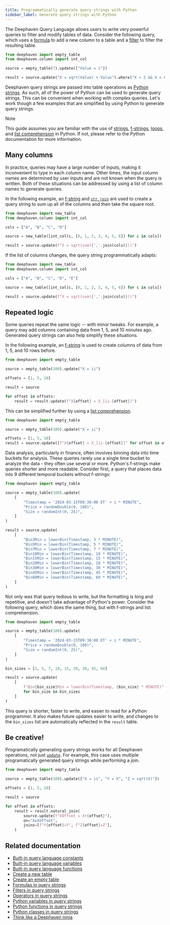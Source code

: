 ```yaml
---
title: Programmatically generate query strings with Python
sidebar_label: Generate query strings with Python
---
```


The Deephaven Query Language allows users to write very powerful queries to filter and modify tables of data. Consider the following query, which uses a [formula](./formulas.md) to add a new column to a table and a [filter](./filters.md) to filter the resulting table.

```python order=result,source
from deephaven import empty_table
from deephaven.column import int_col

source = empty_table(7).update(["Value = i"])

result = source.update("X = sqrt(Value) + Value").where("X > 2 && X < 8")
```

Deephaven query strings are passed into table operations as [Python strings](https://docs.python.org/3/library/string.html). As such, all of the power of Python can be used to generate query strings. This can be convenient when working with complex queries. Let's work though a few examples that are simplified by using Python to generate query strings.

> [!NOTE]
> This guide assumes you are familiar with the use of [strings](https://docs.python.org/3/library/string.html), [f-strings](https://peps.python.org/pep-0498/), [loops](https://www.learnpython.org/en/Loops), and [list comprehension](https://peps.python.org/pep-0202/) in Python. If not, please refer to the Python documentation for more information.

## Many columns

In practice, queries may have a large number of inputs, making it inconvenient to type in each column name. Other times, the input column names are determined by user inputs and are not known when the query is written. Both of these situations can be addressed by using a list of column names to generate queries.

In the following example, an [f-string](https://peps.python.org/pep-0498/) and [`str.join`](https://docs.python.org/3/library/stdtypes.html#str.join) are used to create a query string to sum up all of the columns and then take the square root.

```python order=result,source
from deephaven import new_table
from deephaven.column import int_col

cols = ["A", "B", "C", "D"]

source = new_table([int_col(c, [0, 1, 2, 3, 4, 5, 6]) for c in cols])

result = source.update(f"X = sqrt(sum({','.join(cols)}))")
```

If the list of columns changes, the query string programmatically adapts:

```python order=result,source
from deephaven import new_table
from deephaven.column import int_col

cols = ["A", "B", "C", "D", "E"]

source = new_table([int_col(c, [0, 1, 2, 3, 4, 5, 6]) for c in cols])

result = source.update(f"X = sqrt(sum({','.join(cols)}))")
```

## Repeated logic

Some queries repeat the same logic -- with minor tweaks. For example, a query may add columns containing data from 1, 5, and 10 minutes ago. Generated query strings can also help simplify these situations.

In the following example, an [f-string](https://peps.python.org/pep-0498/) is used to create columns of data from 1, 5, and 10 rows before.

```python order=result,source
from deephaven import empty_table

source = empty_table(100).update("X = ii")

offsets = [1, 5, 10]

result = source

for offset in offsets:
    result = result.update(f"X{offset} = X_[ii-{offset}]")
```

This can be simplified further by using a [list comprehension](https://peps.python.org/pep-0202/).

```python order=result,source
from deephaven import empty_table

source = empty_table(100).update("X = ii")

offsets = [1, 5, 10]
result = source.update([f"X{offset} = X_[ii-{offset}]" for offset in offsets])
```

Data analysis, particularly in finance, often involves binning data into time buckets for analysis. These queries rarely use a single time bucket to analyze the data - they often use several or more. Python's f-strings make queries shorter and more readable. Consider first, a query that places data into 9 different temporal buckets without f-strings:

```python order=result,source
from deephaven import empty_table

source = empty_table(100).update(
    [
        "Timestamp = '2024-03-15T09:30:00 ET' + i * MINUTE",
        "Price = randomDouble(0, 100)",
        "Size = randomInt(0, 25)",
    ]
)

result = source.update(
    [
        "Bin3Min = lowerBin(Timestamp, 3 * MINUTE)",
        "Bin5Min = lowerBin(Timestamp, 5 * MINUTE)",
        "Bin7Min = lowerBin(Timestamp, 7 * MINUTE)",
        "Bin10Min = lowerBin(Timestamp, 10 * MINUTE)",
        "Bin15Min = lowerBin(Timestamp, 15 * MINUTE)",
        "Bin20Min = lowerBin(Timestamp, 20 * MINUTE)",
        "Bin30Min = lowerBin(Timestamp, 30 * MINUTE)",
        "Bin45Min = lowerBin(Timestamp, 45 * MINUTE)",
        "Bin60Min = lowerBin(Timestamp, 60 * MINUTE)",
    ]
)
```

Not only was that query tedious to write, but the formatting is long and repetitive, and doesn't take advantage of Python's power. Consider the following query, which does the same thing, but with f-strings and list comprehension.

```python order=result,source
from deephaven import empty_table

source = empty_table(100).update(
    [
        "Timestamp = '2024-03-15T09:30:00 ET' + i * MINUTE",
        "Price = randomDouble(0, 100)",
        "Size = randomInt(0, 25)",
    ]
)

bin_sizes = [3, 5, 7, 10, 15, 20, 30, 45, 60]

result = source.update(
    [
        f"Bin{bin_size}Min = lowerBin(Timestamp, {bin_size} * MINUTE)"
        for bin_size in bin_sizes
    ]
)
```

This query is shorter, faster to write, and easier to read for a Python programmer. It also makes future updates easier to write, and changes to the `bin_sizes` list are automatically reflected in the `result` table.

## Be creative!

Programatically generating query strings works for all Deephaven operations, not just [`update`](../reference/table-operations/select/update.md). For example, this case uses multiple programatically generated query strings while performing a join.

```python order=result,source
from deephaven import empty_table

source = empty_table(100).update(["X = ii", "Y = X", "Z = sqrt(X)"])

offsets = [1, 5, 10]

result = source

for offset in offsets:
    result = result.natural_join(
        source.update(f"XOffset = X+{offset}"),
        on="X=XOffset",
        joins=[f"Y{offset}=Y", f"Z{offset}=Z"],
    )
```

## Related documentation

- [Built-in query language constants](./built-in-constants.md)
- [Built-in query language variables](./built-in-variables.md)
- [Built-in query language functions](./built-in-functions.md)
- [Create a new table](./new-and-empty-table.md#new_table)
- [Create an empty table](./new-and-empty-table.md#empty_table)
- [Formulas in query strings](./formulas.md)
- [Filters in query strings](./filters.md)
- [Operators in query strings](./operators.md)
- [Python variables in query strings](./python-variables.md)
- [Python functions in query strings](./python-functions.md)
- [Python classes in query strings](./python-classes.md)
- [Think like a Deephaven ninja](../conceptual/ninja.md)
